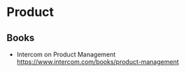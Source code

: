# Product

## Books

* Intercom on Product Management
  https://www.intercom.com/books/product-management

